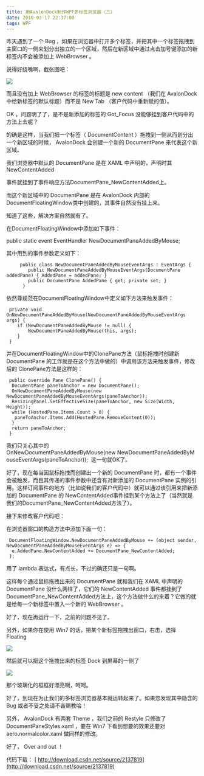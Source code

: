 ```yaml
---
title: 用AvalonDock制作WPF多标签浏览器（三）
date: 2010-03-17 22:37:00
tags: WPF
---
```


 昨天遇到了一个  Bug  ，如果在浏览器中打开多个标签，并把其中一个标签拖拽到主窗口的一侧来划分出独立的一个区域，然后在新区域中通过点击加号键添加的新标签内不会被添加上  WebBrowser  。  

 说得好绕嘴啊，截张图吧：  

 ![](http://images.cnblogs.com/cnblogs_com/cuipengfei/2010-03-17_21-21-44.jpg)

 而且没有加上  WebBrowser  的标签的标题是  new content  （我们在  AvalonDock  中给新标签的默认标题）而不是  New Tab  （客户代码中重新赋的值）。  

 OK  ，问题明了了，是不是新添加的标签的  Got_Focus  没能够挂到客户代码中的方法上去呢？  

 的确是这样，当我们把一个标签（  DocumentContent  ）拖拽到一侧从而划分出一个新区域的时候，  AvalonDock  会创建一个新的  DocumentPane  来代表这个新区域。  

 我们浏览器中默认的  DocumentPane  是在  XAML  中声明的，声明时其  NewContentAdded

 事件就挂到了事件响应方法DocumentPane_NewContentAdded上。  

 而这个新区域中的  DocumentPane  是在  AvalonDock  内部的  DocumentFloatingWindow类中创建的，其事件自然没有挂上来。  

 知道了这些，解决方案自然就有了。  

 在DocumentFloatingWindow中添加如下事件：  

 public static event EventHandler<NewDocumentPaneAddedByMouseEventArgs> NewDocumentPaneAddedByMouse;

 其中用到的事件参数定义如下：  
```
     public class NewDocumentPaneAddedByMouseEventArgs : EventArgs {
        public NewDocumentPaneAddedByMouseEventArgs(DocumentPane addedPane) { AddedPane = addedPane; }
        public DocumentPane AddedPane { get; private set; }
      }
```

 依然尊规范在DocumentFloatingWindow中定义如下方法来触发事件：  

```
 private void OnNewDocumentPaneAddedByMouse(NewDocumentPaneAddedByMouseEventArgs args) {
    if (NewDocumentPaneAddedByMouse != null) {
        NewDocumentPaneAddedByMouse(this, args);
    }
 }
```

 并在DocumentFloatingWindow中的ClonePane方法（鼠标拖拽时创建新  DocumentPane  的工作就是在这个方法中做的）中调用该方法来触发事件，修改后的  ClonePane方法是这样的：  

```
 public override Pane ClonePane() {
  DocumentPane paneToAnchor = new DocumentPane();
  OnNewDocumentPaneAddedByMouse(new NewDocumentPaneAddedByMouseEventArgs(paneToAnchor));
  ResizingPanel.SetEffectiveSize(paneToAnchor, new Size(Width, Height));
  while (HostedPane.Items.Count > 0) {
   paneToAnchor.Items.Add(HostedPane.RemoveContent(0));
  }
  return paneToAnchor;
 }
```
 我们只关心其中的OnNewDocumentPaneAddedByMouse(new NewDocumentPaneAddedByMouseEventArgs(paneToAnchor));  这一句就OK了。  

 好了，现在每当因鼠标拖拽而创建出一个新的  DocumentPane  时，都有一个事件会被触发，而且其传递的事件参数中还含有对新添加的  DocumentPane  实例的引用。这样订阅事件的地方（比如说我们的客户代码中）就可以通过该引用来把新添加的  DocumentPane  的  NewContentAdded事件挂到某个方法上了（当然就是我们的DocumentPane_NewContentAdded方法了）。  

 接下来修改客户代码吧：  

 在浏览器窗口的构造方法中添加下面一句：  
```
 DocumentFloatingWindow.NewDocumentPaneAddedByMouse += (object sender, NewDocumentPaneAddedByMouseEventArgs e) => {
  e.AddedPane.NewContentAdded += DocumentPane_NewContentAdded;
 };
```

 用了  lambda  表达式，有点长，不过的确还只是一句啊。  

 这样每个通过鼠标拖拽出来的  DocumentPane  就和我们在  XAML  中声明的  DocumentPane  没什么两样了，它们的  NewContentAdded 事件都挂到了DocumentPane_NewContentAdded方法上，这个方法做什么的来着？它做的就是给每一个新标签中置入一个新的  WebBrowser  。

 好了，现在再运行一下，之前的问题不见了。  

 另外，如果你在使用  Win7  的话，把某个新标签拖拽出窗口，右击，选择  Floating  

 ![](http://images.cnblogs.com/cnblogs_com/cuipengfei/2010-03-17_21-58-17.jpg)

 然后就可以把这个拖拽出来的标签  Dock  到屏幕的一侧了  

 ![](http://images.cnblogs.com/cnblogs_com/cuipengfei/2010-03-17_21-59-16.jpg)

 那个玻璃化的框框好漂亮啊，呵呵。  

 好了，到现在为止我们的多标签浏览器基本就运转起来了。如果您发现其中隐含的  Bug  或者不妥之处请不吝赐教哈！  

 另外，  AvalonDock  有两套  Theme  ，我们之前的  Restyle  只修改了  DocumentPaneStyles.xaml  ，要在  Win7  下看到想要的效果还要对  aero.normalcolor.xaml  做同样的修改。

 好了，  Over and out  ！  

代码下载： [ http://download.csdn.net/source/2137819](http://download.csdn.net/source/2137819)
